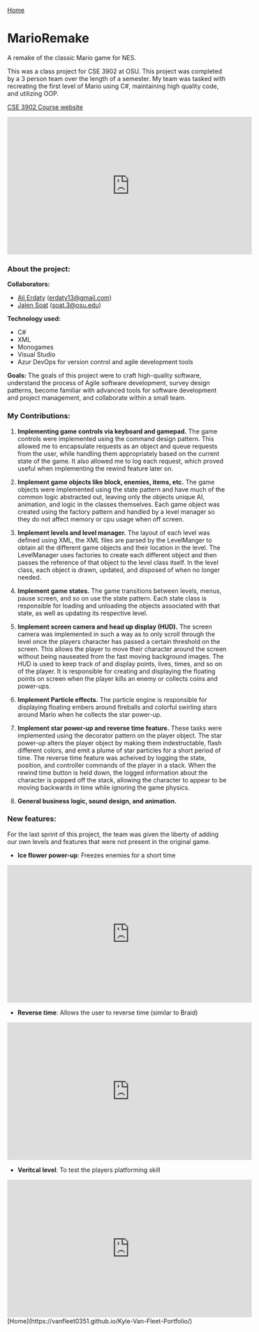 [Home](https://vanfleet0351.github.io/Kyle-Van-Fleet-Portfolio/)

# MarioRemake
A remake of the classic Mario game for NES.

This was a class project for CSE 3902 at OSU. This project was completed by a 3 person team over the length of a semester.
My team was tasked with recreating the first level of Mario using C#, maintaining high quality code, and utilizing OOP.

[CSE 3902 Course website](https://web.cse.ohio-state.edu/~boggus.2/3902/)


<iframe width="560" height="315" src="https://www.youtube.com/embed/BXWmQbYvASM" frameborder="0" allow="accelerometer; autoplay; clipboard-write; encrypted-media; gyroscope; picture-in-picture" allowfullscreen></iframe>


### **About the project:**
**Collaborators:** 
* [Ali Erdaty](https://www.linkedin.com/in/aj-erdaty-a97732126/) (erdaty13@gmail.com)
* [Jalen Soat](https://github.com/jsoat) (soat.3@osu.edu)

**Technology used:** 
* C#
* XML
* Monogames
* Visual Studio
* Azur DevOps for version control and agile development tools 

**Goals:** The goals of this project were to craft high-quality software, understand the process of Agile software development, survey design patterns, become familiar with advanced tools for software development and project management, and collaborate within a small team.

### **My Contributions:** 

1. **Implementing game controls via keyboard and gamepad.** The game controls were implemented using the command design pattern. This allowed me to encapsulate requests as an object and queue requests from the user, while handling them appropriately based on the current state of the game. It also allowed me to log each request, which proved useful when implementing the rewind feature later on.

1. **Implement game objects like block, enemies, items, etc.** The game objects were implemented using the state pattern and have much of the common logic abstracted out, leaving only the objects unique AI, animation, and logic in the classes themselves. Each game object was created using the factory pattern and handled by a level manager so they do not affect memory or cpu usage when off screen.

1. **Implement levels and level manager.** The layout of each level was defined using XML, the XML files are parsed by the LevelManger to obtain all the different game objects and their location in the level. The LevelManager uses factories to create each different object and then passes the reference of that object to the level class itself. In the level class, each object is drawn, updated, and disposed of when no longer needed.

1. **Implement game states.** The game transitions between levels, menus, pause screen, and so on use the state pattern. Each state class is responsible for loading and unloading the objects associated with that state, as well as updating its respective level.

1. **Implement screen camera and head up display (HUD).** The screen camera was implemented in such a way as to only scroll through the level once the players character has passed a certain threshold on the screen. This allows the player to move their character around the screen without being nauseated from the fast moving background images. The HUD is used to keep track of and display points, lives, times, and so on of the player. It is responsible for creating and displaying the floating points on screen when the player kills an enemy or collects coins and power-ups.

1. **Implement Particle effects.** The particle engine is responsible for displaying floating embers around fireballs and colorful swirling stars around Mario when he collects the star power-up.

1. **Implement star power-up and reverse time feature.** These tasks were implemented using the decorator pattern on the player object. The star power-up alters the player object by making them indestructable, flash different colors, and emit a plume of star particles for a short period of time. The reverse time feature was acheived by logging the state, position, and controller commands of the player in a stack. When the rewind time button is held down, the logged information about the character is popped off the stack, allowing the character to appear to be moving backwards in time while ignoring the game physics.

1. **General business logic, sound design, and animation.**



### **New features:** 
For the last sprint of this project, the team was given the liberty of adding our own levels and features that were not present
in the original game.
* <b>Ice flower power-up</b>: Freezes enemies for a short time

<iframe width="560" height="315" src="https://www.youtube.com/embed/Qo-ijEslcdc" frameborder="0" allow="accelerometer; autoplay; clipboard-write; encrypted-media; gyroscope; picture-in-picture" allowfullscreen></iframe>

* <b>Reverse time</b>: Allows the user to reverse time (similar to Braid)

<iframe width="560" height="315" src="https://www.youtube.com/embed/vXtLWfkv814" frameborder="0" allow="accelerometer; autoplay; clipboard-write; encrypted-media; gyroscope; picture-in-picture" allowfullscreen></iframe>

* <b>Veritcal level</b>: To test the players platforming skill

<iframe width="560" height="315" src="https://www.youtube.com/embed/jpzotaU507Q" frameborder="0" allow="accelerometer; autoplay; clipboard-write; encrypted-media; gyroscope; picture-in-picture" allowfullscreen></iframe>
[Home](https://vanfleet0351.github.io/Kyle-Van-Fleet-Portfolio/)

